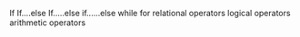 If
If....else
If.....else if......else
while
for 
relational operators 
logical operators 
arithmetic operators
